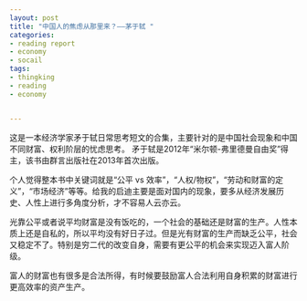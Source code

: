 ```yaml
---
layout: post
title: "中国人的焦虑从那里来？——茅于轼 "
categories:
- reading report
- economy
- socail
tags:
- thingking
- reading
- economy


---
```

这是一本经济学家矛于轼日常思考短文的合集，主要针对的是中国社会现象和中国不同财富、权利阶层的忧虑思考。
矛于轼是2012年“米尔顿-弗里德曼自由奖”得主，该书由群言出版社在2013年首次出版。

个人觉得整本书中关键词就是“公平 vs 效率”，“人权/物权”，“劳动和财富的定义”，“市场经济”等等。给我的启迪主要是面对国内的现象，要多从经济发展历史、人性上进行多角度分析，才不容易人云亦云。


光靠公平或者说平均财富是没有饭吃的，一个社会的基础还是财富的生产。人性本质上还是自私的，所以平均没有好日子过。但是光有财富的生产而缺乏公平，社会又稳定不了。特别是穷二代的改变自身，需要有更公平的机会来实现迈入富人阶级。

富人的财富也有很多是合法所得，有时候要鼓励富人合法利用自身积累的财富进行更高效率的资产生产。
